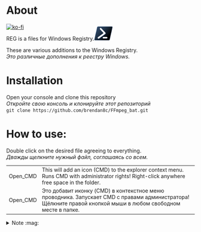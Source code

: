 # About
[![ko-fi](https://www.ko-fi.com/img/githubbutton_sm.svg)](https://ko-fi.com/brendan8c)<br> 

<!-- REG is a files for Windows Registry.<img src=https://emojipedia-us.s3.dualstack.us-west-1.amazonaws.com/thumbs/320/apple/271/gear_2699-fe0f.png width="50px" style="margin-top:-50px"> -->
REG is a files for Windows Registry.<img src=https://raw.githubusercontent.com/Brendan8c/REG-files-for-Windows/master/img/cmd.svg width="50px" style="margin-top:-50px">

These are various additions to the Windows Registry.<br>
*Это различные дополнения к реестру Windows.*<br>

# Installation
Open your console and clone this repository<br>
*Откройте свою консоль и клонируйте этот репозиторий*<br>
`git clone https://github.com/brendan8c/FFmpeg_bat.git`

# How to use:
Double click on the desired file agreeing to everything.<br>
*Дважды щелкните нужный файл, соглашаясь со всем.*<br>

<table>
    <tr>
        <td>Open_CMD</td>
        <td>This will add an icon (CMD) to the explorer context menu. Runs CMD with administrator rights! Right-click anywhere free space in the folder.</td>
    </tr>
    <tr>
        <td>Open_CMD</td>
        <td>Это добавит иконку (CMD) в контекстное меню проводника. Запускает CMD с правами администратора! Щёлкните правой кнопкой мыши в любом свободном месте в папке.</td>
    </tr>
</table>



<details>
  <summary>Note :mag:</summary>
<br />

- I left more detailed instructions in some `.reg` files.<br>
- Any `.reg` file can be opened in a text editor.<br>
- Just drag it to notepad.<br>
- *Я оставил более подробные инструкции в некоторых `.reg` файлах.*<br>
- *Любой `.reg` файл можно открыть в текстовом редакторе.*<br>
- *Просто перетащите его в блокнот.*<br>

</details>